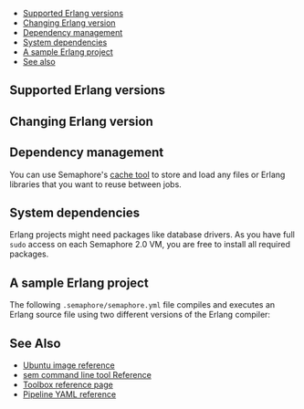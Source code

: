 
* [Supported Erlang versions](#supported-erlang-versions)
* [Changing Erlang version](#changing-erlang-version)
* [Dependency management](#dependency-management)
* [System dependencies](#system-dependencies)
* [A sample Erlang project](#a-sample-erlang-project)
* [See also](#see-also)

## Supported Erlang versions


## Changing Erlang version

## Dependency management

You can use Semaphore's [cache tool](https://docs.semaphoreci.com/article/54-toolbox-reference#cache)
to store and load any files or Erlang libraries that you want to reuse between jobs.

## System dependencies

Erlang projects might need packages like database drivers. As you have full `sudo`
access on each Semaphore 2.0 VM, you are free to install all required packages.

## A sample Erlang project

The following `.semaphore/semaphore.yml` file compiles and executes an Erlang
source file using two different versions of the Erlang compiler:

## See Also

* [Ubuntu image reference](https://docs.semaphoreci.com/article/32-ubuntu-1804-image)
* [sem command line tool Reference](https://docs.semaphoreci.com/article/53-sem-reference)
* [Toolbox reference page](https://docs.semaphoreci.com/article/54-toolbox-reference)
* [Pipeline YAML reference](https://docs.semaphoreci.com/article/50-pipeline-yaml)
